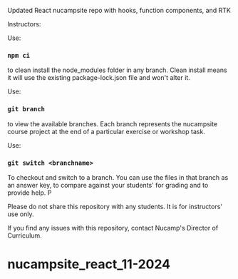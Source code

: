 Updated React nucampsite repo with hooks, function components, and RTK

Instructors:

Use:

### `npm ci`

to clean install the node_modules folder in any branch. Clean install means it will use the existing package-lock.json file and won't alter it.

Use:

### `git branch`

to view the available branches. Each branch represents the nucampsite course project at the end of a particular exercise or workshop task.

Use:

### `git switch <branchname>`

To checkout and switch to a branch. You can use the files in that branch as an answer key, to compare against your students' for grading and to provide help. P

Please do not share this repository with any students. It is for instructors' use only.

If you find any issues with this repository, contact Nucamp's Director of Curriculum.
# nucampsite_react_11-2024
